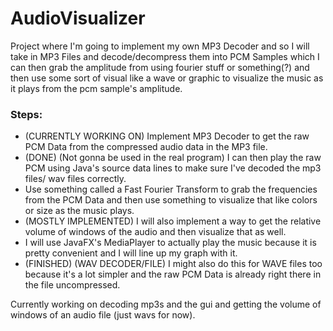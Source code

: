# AudioVisualizer

Project where I'm going to implement my own MP3 Decoder and so I will take in MP3 Files and decode/decompress them into PCM Samples which I can then grab the amplitude from using fourier stuff or something(?) and then use some sort of visual like a wave or graphic to visualize the music as it plays from the pcm sample's amplitude.

### Steps:
- (CURRENTLY WORKING ON) Implement MP3 Decoder to get the raw PCM Data from the compressed audio data in the MP3 file.
- (DONE) (Not gonna be used in the real program) I can then play the raw PCM using Java's source data lines to make sure I've decoded the mp3 files/ wav files correctly.
- Use something called a Fast Fourier Transform to grab the frequencies from the PCM Data and then use something to visualize that like colors or size as the music plays.
- (MOSTLY IMPLEMENTED) I will also implement a way to get the relative volume of windows of the audio and then visualize that as well.
- I will use JavaFX's MediaPlayer to actually play the music because it is pretty convenient and I will line up my graph with it.
- (FINISHED) (WAV DECODER/FILE) I might also do this for WAVE files too because it's a lot simpler and the raw PCM Data is already right there in the file uncompressed.

Currently working on decoding mp3s and the gui and getting the volume of windows of an audio file (just wavs for now).
